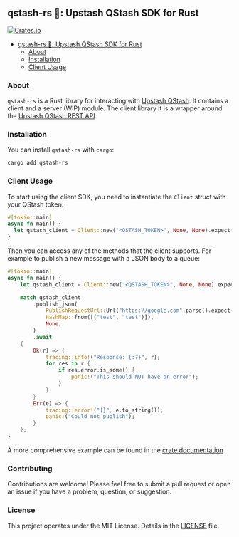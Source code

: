 ## qstash-rs 🦀: Upstash QStash SDK for Rust

[![Crates.io](https://img.shields.io/crates/v/qstash-rs)](https://crates.io/crates/qstash-rs)

- [qstash-rs 🦀: Upstash QStash SDK for Rust](#qstash-rs-🦀-upstash-qstash-sdk-for-rust)
  - [About](#about)
  - [Installation](#installation)
  - [Client Usage](#client-usage)

### About

`qstash-rs` is a Rust library for interacting with [Upstash QStash](https://upstash.com/). It contains a client and a server (WIP) module.
The client library it is a wrapper around the [Upstash QStash REST API](https://docs.upstash.com/).

### Installation

You can install `qstash-rs` with `cargo`:

```bash
cargo add qstash-rs
```

### Client Usage

To start using the client SDK, you need to instantiate the `Client` struct with your QStash token:

```rust
#[tokio::main]
async fn main() {
  let qstash_client = Client::new("<QSTASH_TOKEN>", None, None).expect("Could not create client");
}
```

Then you can access any of the methods that the client supports. For example
to publish a new message with a JSON body to a queue:

```rust
#[tokio::main]
async fn main() {
    let qstash_client = Client::new("<QSTASH_TOKEN>", None, None).expect("Could not create client");

    match qstash_client
        .publish_json(
            PublishRequestUrl::Url("https://google.com".parse().expect("Could not parse URL")),
            HashMap::from([("test", "test")]),
            None,
        )
        .await
    {
        Ok(r) => {
            tracing::info!("Response: {:?}", r);
            for res in r {
                if res.error.is_some() {
                    panic!("This should NOT have an error");
                }
            }
        }
        Err(e) => {
            tracing::error!("{}", e.to_string());
            panic!("Could not publish");
        }
    };
}
```

A more comprehensive example can be found in the [crate documentation](https://docs.rs/qstash-rs/latest/qstash_rs/index.html)

### Contributing

Contributions are welcome! Please feel free to submit a pull request or open an issue if you have a problem, question, or suggestion.

### License

This project operates under the MIT License. Details in the [LICENSE](https://github.com/drsh4dow/qstash-rs/blob/main/LICENSE) file.
